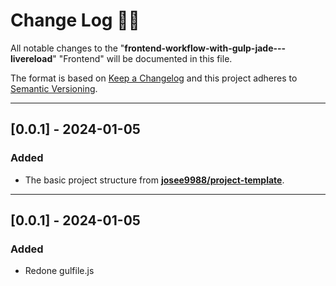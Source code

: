 <!-- markdownlint-disable MD024-->
# **Change Log** 📜📝

All notable changes to the "**frontend-workflow-with-gulp-jade---livereload**" "Frontend" will be documented in this file.

The format is based on [Keep a Changelog](https://keepachangelog.com/en/1.0.0/) and this project adheres to [Semantic Versioning](https://semver.org/spec/v2.0.0.html).

---

## [**0.0.1**] - 2024-01-05

### Added

* The basic project structure from **[josee9988/project-template](https://github.com/Josee9988/project-template)**.

---

## [**0.0.1**] - 2024-01-05

### Added

* Redone gulfile.js
